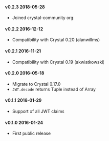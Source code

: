 #### v0.2.3 2018-05-28

* Joined crystal-community org

#### v0.2.2 2016-12-12

* Compatibility with Crystal 0.20 (alanwillms)

#### v0.2.1 2016-11-21

* Compatibility with Crystal 0.19 (akwiatkowski)

#### v0.2.0 2016-05-18

* Migrate to Crystal 0.17.0
* `JWT.decode` returns Tuple instead of Array

#### v0.1.1 2016-01-29

* Support of all JWT claims

#### v0.1.0 2016-01-24

* First public release
